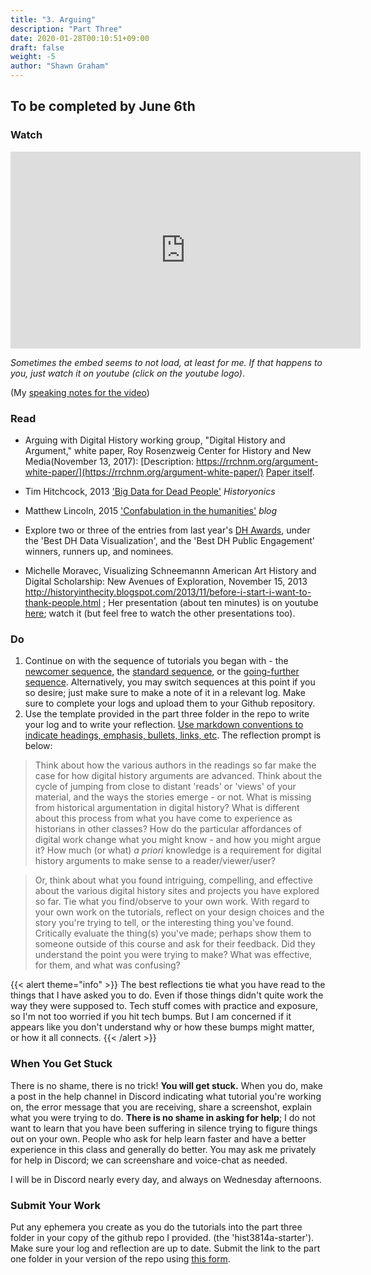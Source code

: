 ```yaml
---
title: "3. Arguing"
description: "Part Three"
date: 2020-01-28T00:10:51+09:00
draft: false
weight: -5
author: "Shawn Graham"
---
```


## To be completed by June 6th

### Watch

<div align="center"><iframe width="560" height="315" src="https://www.youtube.com/embed/92qYWZY4Xi0" title="YouTube video player" frameborder="0" allow="accelerometer; autoplay; clipboard-write; encrypted-media; gyroscope; picture-in-picture" allowfullscreen></iframe></div>

_Sometimes the embed seems to not load, at least for me. If that happens to you, just watch it on youtube (click on the youtube logo)_.

(My [speaking notes for the video](/data/part-three-text.md))

### Read

+ Arguing  with  Digital  History  working  group,  "Digital  History and Argument," white paper, Roy Rosenzweig Center for History and New Media(November 13, 2017): [Description: https://rrchnm.org/argument-white-paper/](https://rrchnm.org/argument-white-paper/) [Paper itself](https://rrchnm.org/wordpress/wp-content/uploads/2017/11/digital-history-and-argument.RRCHNM.pdf).

+ Tim Hitchcock, 2013 ['Big Data for Dead People'](https://historyonics.blogspot.ca/2013/12/big-data-for-dead-people-digital.html) _Historyonics_

+ Matthew Lincoln, 2015 ['Confabulation in the humanities'](https://matthewlincoln.net/2015/03/21/confabulation-in-the-humanities.html) _blog_

+ Explore two or three of the entries from last year's [DH Awards](http://dhawards.org/dhawards2020/results/), under the 'Best DH Data Visualization', and the 'Best DH Public Engagement' winners, runners up, and nominees.

+ Michelle Moravec, Visualizing Schneemannn American Art History and Digital Scholarship: New Avenues of Exploration, November 15, 2013 http://historyinthecity.blogspot.com/2013/11/before-i-start-i-want-to-thank-people.html ; Her presentation (about ten minutes) is on youtube [here](https://youtu.be/KhPSc9yca6I?t=396); watch it (but feel free to watch the other presentations too).


### Do

1. Continue on with the sequence of tutorials you began with - the [newcomer sequence](tutorials/1-basic-progression/#newcomer-sequence), the [standard sequence](tutorials/1-basic-progression/#standard-sequence), or the [going-further sequence](tutorials/1-basic-progression/#going-further-sequence). Alternatively, you may switch sequences at this point if you so desire; just make sure to make a note of it in a relevant log. Make sure to complete your logs and upload them to your Github repository.
2. Use the template provided in the part three folder in the repo to write your log and to write your reflection. [Use markdown conventions to indicate headings, emphasis, bullets, links, etc](https://github.com/adam-p/markdown-here/wiki/Markdown-Cheatsheet). The reflection prompt is below:

> Think about how the various authors in the readings so far make the case for how digital history arguments are advanced. Think about the cycle of jumping from close to distant 'reads' or 'views' of your material, and the ways the stories emerge - or not. What is missing from historical argumentation in digital history? What is different about this process from what you have come to experience as historians in other classes? How do the particular affordances of digital work change what you might know - and how you might argue it? How much (or what) _a priori_ knowledge is a requirement for digital history arguments to make sense to a reader/viewer/user?

> Or, think about what you found intriguing, compelling, and effective about the various digital history sites and projects you have explored so far. Tie what you find/observe to your own work. With regard to your own work on the tutorials, reflect on your design choices and the story you're trying to tell, or the interesting thing you've found. Critically evaluate the thing(s) you've made; perhaps show them to someone outside of this course and ask for their feedback. Did they understand the point you were trying to make? What was effective, for them, and what was confusing?

{{< alert theme="info" >}}
The best reflections tie what you have read to the things that I have asked you to do. Even if those things didn't quite work the way they were supposed to. Tech stuff comes with practice and exposure, so I'm not too worried if you hit tech bumps. But I am concerned if it appears like you don't understand why or how these bumps might matter, or how it all connects.
{{< /alert >}}

### When You Get Stuck

There is no shame, there is no trick! **You will get stuck.** When you do, make a post in the help channel in Discord indicating what tutorial you're working on, the error message that you are receiving, share a screenshot, explain what you were trying to do. **There is no shame in asking for help**; I do not want to learn that you have been suffering in silence trying to figure things out on your own. People who ask for help learn faster and have a better experience in this class and generally do better. You may ask me privately for help in Discord; we can screenshare and voice-chat as needed.

I will be in Discord nearly every day, and always on Wednesday afternoons.

### Submit Your Work

Put any ephemera you create as you do the tutorials into the part three folder in your copy of the github repo I provided. (the 'hist3814a-starter'). Make sure your log and reflection are up to date. Submit the link to the part one folder in your version of the repo using [this form](https://forms.gle/mEqh72LLR5vCqknW6).
